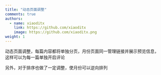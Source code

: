 ```yaml
---
title: "动态页面调整"
comments: true
authors:
  - name: xiaoditx
    link: https://github.com/xiaoditx
    image: https://github.com/xiaoditx.png
weight: 1
---
```


动态页面调整，每篇内容都将单独分页，月份页面同一管理链接并展示预览信息，这样可以为每一篇单独开启评论

另外，对于排序也做了一定调整，使月份可以逆向排列